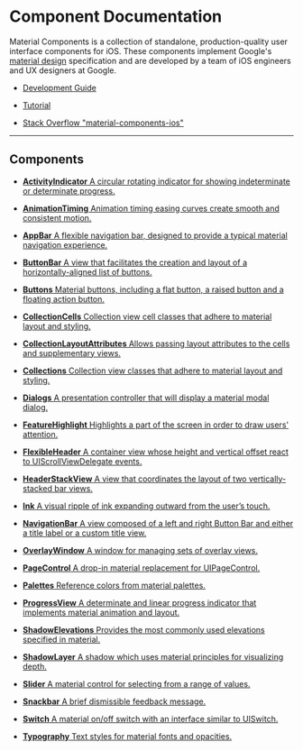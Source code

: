 
# Component Documentation

Material Components is a collection of standalone, production-quality user
interface components for iOS. These components implement Google's
[material design](http://www.google.com/design/spec/material-design/introduction.html) specification
and are developed by a team of iOS engineers and UX designers at Google.

- [Development Guide](https://github.com/material-components/material-components-ios/tree/master/howto)
  <!--{: .icon-guide }-->

- [Tutorial](https://github.com/material-components/material-components-ios/tree/master/howto/tutorial)
  <!--{: .icon-sample }-->

- [Stack Overflow "material-components-ios"](http://stackoverflow.com/questions/tagged/material-components-ios)
  <!--{: .icon-stackoverflow }-->

<!--{: .icon-list }-->

- - -

<a name="components"></a>
<!--{: .jumplink }-->

## Components

- [**ActivityIndicator**
  A circular rotating indicator for showing indeterminate or determinate progress.
  ](ActivityIndicator/)
  <!--{: .icon-activityindicator }-->

- [**AnimationTiming**
  Animation timing easing curves create smooth and consistent motion.
  ](AnimationTiming/)
  <!--{: .icon-animationtiming }-->

- [**AppBar**
  A flexible navigation bar, designed to provide a typical material navigation experience.
  ](AppBar/)
  <!--{: .icon-appbar }-->

- [**ButtonBar**
  A view that facilitates the creation and layout of a horizontally-aligned list of buttons.
  ](ButtonBar/)
  <!--{: .icon-buttonbar }-->

- [**Buttons**
  Material buttons, including a flat button, a raised button and a floating action button.
  ](Buttons/)
  <!--{: .icon-buttons }-->

- [**CollectionCells**
  Collection view cell classes that adhere to material layout and styling.
  ](CollectionCells/)
  <!--{: .icon-collections }-->

- [**CollectionLayoutAttributes**
  Allows passing layout attributes to the cells and supplementary views.
  ](CollectionLayoutAttributes/)
  <!--{: .icon-collections }-->

- [**Collections**
  Collection view classes that adhere to material layout and styling.
  ](Collections/)
  <!--{: .icon-collections }-->

- [**Dialogs**
  A presentation controller that will display a material modal dialog.
  ](Dialogs/)
  <!--{: .icon-dialogs }-->

- [**FeatureHighlight**
  Highlights a part of the screen in order to draw users' attention.
  ](FeatureHighlight/)
  <!--{: .icon-featurehighlight }-->

- [**FlexibleHeader**
  A container view whose height and vertical offset react to UIScrollViewDelegate events.
  ](FlexibleHeader/)
  <!--{: .icon-flexibleheader }-->

- [**HeaderStackView**
  A view that coordinates the layout of two vertically-stacked bar views.
  ](HeaderStackView/)
  <!--{: .icon-headerstackview }-->

- [**Ink**
  A visual ripple of ink expanding outward from the user’s touch.
  ](Ink/)
  <!--{: .icon-ink }-->

- [**NavigationBar**
  A view composed of a left and right Button Bar and either a title label or a custom title view.
  ](NavigationBar/)
  <!--{: .icon-navigationbar }-->

- [**OverlayWindow**
  A window for managing sets of overlay views.
  ](OverlayWindow/)

- [**PageControl**
  A drop-in material replacement for UIPageControl.
  ](PageControl/)
  <!--{: .icon-pagecontrol }-->

- [**Palettes**
  Reference colors from material palettes.
  ](Palettes/)
  <!--{: .icon-palette }-->

- [**ProgressView**
  A determinate and linear progress indicator that implements material animation and layout.
  ](ProgressView/)
  <!--{: .icon-progressview }-->

- [**ShadowElevations**
  Provides the most commonly used elevations specified in material.
  ](ShadowElevations/)
  <!--{: .icon-shadowelevations }-->

- [**ShadowLayer**
  A shadow which uses material principles for visualizing depth.
  ](ShadowLayer/)
  <!--{: .icon-shadowlayer }-->

- [**Slider**
  A material control for selecting from a range of values.
  ](Slider/)
  <!--{: .icon-slider }-->

- [**Snackbar**
  A brief dismissible feedback message.
  ](Snackbar/)
  <!--{: .icon-snackbar }-->

- [**Switch**
  A material on/off switch with an interface similar to UISwitch.
  ](Switch/)
  <!--{: .icon-switch }-->

- [**Typography**
  Text styles for material fonts and opacities.
  ](Typography/)
  <!--{: .icon-typography }-->
<!--{: .icon-list .large-format }-->
